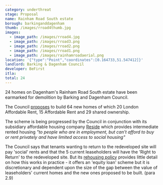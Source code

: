 ```yaml
---
category: underthreat
stage: Proposal 
name: Rainham Road South estate 
borough: barkinganddagenham
thumb: /images/rroad4thumb.jpg
images:
  - image_path: /images/rroad4.jpg
  - image_path: /images/rroad3.png
  - image_path: /images/rroad2.png
  - image_path: /images/rroad1.png
  - image_path: /images/rainhamroadaerial.png
location: '{"type":"Point","coordinates":[0.164733,51.547412]}'
landlord: Barking & Dagenham Council
developer: BeFirst
itla:
total: 24
---
```

24 homes on Dagenham's Rainham Road South estate have been earmarked for demolition by Barking and Dagenham Council.

The Council [proposes](https://modgov.lbbd.gov.uk/internet/documents/s130289/Rainham%20Road%20Sth%20Development%20Report.pdf) to build 64 new homes of which 20 London Affordable Rent, 15 Affordable Rent and 29 shared ownership.

The scheme is being progressed by the Council in conjunction with its subsidiary affordable housing company [Reside](https://www.lbbd.gov.uk/affordable-rents-reside-housing) which provides intermediate rented housing _"to people who are in employment, but can’t afford to buy or rent privately and have limited access to social housing"_

The Council says that tenants wanting to return to the redeveloped site will pay 'social' rents and that the 5 current leaseholders will have the 'Right to Return' to the redeveloped site. But its [rehousing policy](https://modgov.lbbd.gov.uk/Internet/documents/s131918/Estate%20Renewal%20Report.pdf) provides little detail on how this works in practice - it offers an 'equity loan' scheme but it is discretionary and dependent upon the size of the gap between the value of leaseholders' current homes and the new ones proposed to be built. (para 2.9) 
